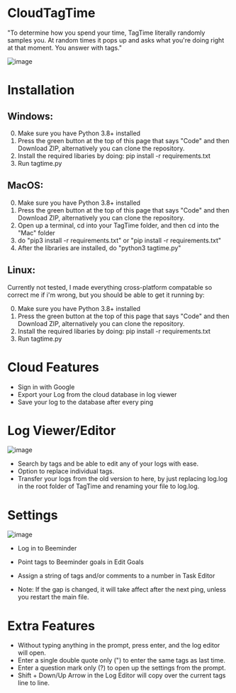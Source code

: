 # CloudTagTime
"To determine how you spend your time, TagTime literally randomly samples you. At random times it pops up and asks what you're doing right at that moment. You answer with tags."

![image](https://github.com/user-attachments/assets/b95860b8-7cf4-44ab-9dd5-1f2027ce548e)


# Installation
Windows:
--------
0. Make sure you have Python 3.8+ installed
1. Press the green button at the top of this page that says "Code" and then Download ZIP, alternatively you can clone the repository.
2. Install the required libaries by doing: pip install -r requirements.txt
3. Run tagtime.py

MacOS:
--------
0. Make sure you have Python 3.8+ installed
1. Press the green button at the top of this page that says "Code" and then Download ZIP, alternatively you can clone the repository.
2. Open up a terminal, cd into your TagTime folder, and then cd into the "Mac" folder
3. do "pip3 install -r requirements.txt" or "pip install -r requirements.txt"
4. After the libraries are installed, do "python3 tagtime.py"

Linux:
------
Currently not tested, I made everything cross-platform compatable so correct me if i'm wrong, but you should be able to get it running by:

0. Make sure you have Python 3.8+ installed
1. Press the green button at the top of this page that says "Code" and then Download ZIP, alternatively you can clone the repository.
2. Install the required libaries by doing: pip install -r requirements.txt
3. Run tagtime.py

# Cloud Features
* Sign in with Google
* Export your Log from the cloud database in log viewer
* Save your log to the database after every ping

# Log Viewer/Editor
![image](https://github.com/user-attachments/assets/5521a844-4839-4350-8a20-828539ccb245)

* Search by tags and be able to edit any of your logs with ease.
* Option to replace individual tags.
* Transfer your logs from the old version to here, by just replacing log.log in the root folder of TagTime and renaming your file to log.log.

# Settings
![image](https://github.com/user-attachments/assets/e339e394-724a-4ee1-8074-5b60fe96ebd0)

* Log in to Beeminder
* Point tags to Beeminder goals in Edit Goals
* Assign a string of tags and/or comments to a number in Task Editor


* Note: If the gap is changed, it will take affect after the next ping, unless you restart the main file.

# Extra Features
* Without typing anything in the prompt, press enter, and the log editor will open.
* Enter a single double quote only (") to enter the same tags as last time.
* Enter a question mark only (?) to open up the settings from the prompt.
* Shift + Down/Up Arrow in the Log Editor will copy over the current tags line to line.
